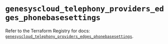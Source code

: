 # `genesyscloud_telephony_providers_edges_phonebasesettings`

Refer to the Terraform Registry for docs: [`genesyscloud_telephony_providers_edges_phonebasesettings`](https://registry.terraform.io/providers/mypurecloud/genesyscloud/1.70.0/docs/resources/telephony_providers_edges_phonebasesettings).
